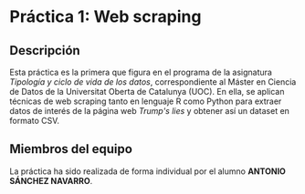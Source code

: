 # Práctica 1: Web scraping
## Descripción
Esta práctica es la primera que figura en el programa de la asignatura <i>Tipología y ciclo de vida de los datos</i>, correspondiente al Máster en Ciencia de Datos de la Universitat Oberta de Catalunya (UOC). En ella, se aplican técnicas de web scraping tanto en lenguaje R como Python para extraer datos de interés de la página web <i>Trump's lies</i> y obtener así un dataset en formato CSV.
## Miembros del equipo
La práctica ha sido realizada de forma individual por el alumno <b>ANTONIO SÁNCHEZ NAVARRO</b>.

